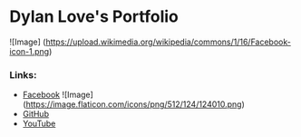# Dylan Love's Portfolio
![Image] (https://upload.wikimedia.org/wikipedia/commons/1/16/Facebook-icon-1.png)
### Links:
- [Facebook](https://www.facebook.com/) ![Image] (https://image.flaticon.com/icons/png/512/124/124010.png)
- [GitHub](https://github.com/FaStNiNjAzZ/)
- [YouTube](https://www.youtube.com/channel/UCqClyUUZAjnfXYRBKLAlLQA)
